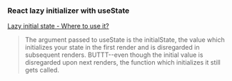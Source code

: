 ### React lazy initializer with useState
[Lazy initial state - Where to use it?](https://stackoverflow.com/questions/58539813/lazy-initial-state-where-to-use-it)
> The argument passed to useState is the initialState, the value which initializes your state in the first render and is disregarded in subsequent renders. BUTTT--even though the initial value is disregarded upon next renders, the function which initializes it still gets called.
